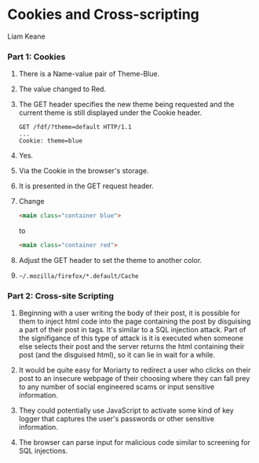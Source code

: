 # Cookies and Cross-scripting

Liam Keane

### Part 1: Cookies

1. There is a Name-value pair of Theme-Blue.

2. The value changed to Red.

3. The GET header specifies the new theme being requested and the current theme is still displayed under the Cookie header.
   
   ```http
   GET /fdf/?theme=default HTTP/1.1
   ...
   Cookie: theme=blue
   ```

4. Yes.

5. Via the Cookie in the browser's storage.

6. It is presented in the GET request header.

7. Change
   
   ```html
   <main class="container blue">
   ```
   
   to
   
   ```html
   <main class="container red">
   ```

8. Adjust the GET header to set the theme to another color.

9. `~/.mozilla/firefox/*.default/Cache`

### Part 2: Cross-site Scripting

1. Beginning with a user writing the body of their post, it is possible for them to inject html code into the page containing the post by disguising a part of their post in tags. It's similar to a SQL injection attack. Part of the signifigance of this type of attack is it is executed when someone else selects their post and the server returns the html containing their post (and the disguised html), so it can lie in wait for a while.

2. It would be quite easy for Moriarty to redirect a user who clicks on their post to an insecure webpage of their choosing where they can fall prey to any number of social engineered scams or input sensitive information.

3. They could potentially use JavaScript to activate some kind of key logger that captures the user's passwords or other sensitive information.

4. The browser can parse input for malicious code similar to screening for SQL injections.






















































